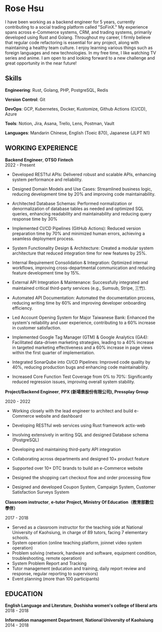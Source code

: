 # Rose Hsu

I have been working as a backend engineer for 5 years, currently contributing to a social trading platform called "SoFinX." My experience spans across e-Commerce systems, CRM, and trading systems, primarily developed using Rust and Golang. Throughout my career, I firmly believe that regular code refactoring is essential for any project, along with maintaining a healthy team culture.
I enjoy learning various things such as foreign languages and new technologies. In my free time, I like watching TV series and anime. I am open to and looking forward to a new challenge and great opportunity in the near future!

## Skills

**Engineering**: Rust, Golang, PHP, PostgreSQL, Redis

**Version Control**: Git

**DevOps**: GCP, Kubernetes, Docker, Kustomize, Github Actions (CI/CD), Azure

**Tools**: Notion, Jira, Asana, Trello, Lens, Postman, Vault

**Languages**: Mandarin Chinese, English (Toeic 870), Japanese (JLPT N1)


## WORKING EXPERIENCE

**Backend Engineer**, **OTSO Fintech**   
2022 - Present

* Developed RESTful APIs: Delivered robust and scalable APIs, enhancing system performance and reliability.

* Designed Domain Models and Use Cases: Streamlined business logic, reducing development time by 20% and improving code maintainability.
  
* Architected Database Schemas: Performed normalization or denormalization of database tables as needed and optimized SQL queries, enhancing readability and maintainability and reducing query response time by 30%
  
* Implemented CI/CD Pipelines (GitHub Actions): Reduced version preparation time by 70% and minimized human errors, achieving a seamless deployment process.
  
* System Functionality Design & Architecture: Created a modular system architecture that reduced integration time for new features by 25%.
  
* Internal Requirement Consolidation & Integration: Optimized internal workflows, improving cross-departmental communication and reducing feature development time by 15%.
  
* External API Integration & Maintenance: Successfully integrated and maintained critical third-party services (e.g., Sumsub, Stripe, 三竹).
  
* Automated API Documentation: Automated the documentation process, reducing writing time by 60% and improving developer onboarding efficiency.
  
* Led Account Opening System for Major Taiwanese Bank: Enhanced the system's reliability and user experience, contributing to a 60% increase in customer satisfaction.
  
* Implemented Google Tag Manager (GTM) & Google Analytics (GA4): Facilitated data-driven marketing strategies, leading to a 40% increase in targeted marketing effectiveness and a 60% increase in page views within the first quarter of implementation.
  
* Integrated SonarQube into CI/CD Pipelines: Improved code quality by 40%, reducing production bugs and enhancing code maintainability.
  
* Increased Core Function Test Coverage from 0% to 70%: Significantly reduced regression issues, improving overall system stability.


**Project/Backend Engineer**, **PPX (新場景股份有限公司), Pressplay Group**   

2020 - 2022

* Working closely with the lead engineer to architect and build e-Commerce website and dashboard 
* Developing RESTful web services using Rust framework actix-web
* Involving extensively in writing SQL and designed Database schema  (PostgreSQL)
* Developing and maintaining third-party API integration

* Collaborating across departments and designed 10+ product feature
* Supported over 10+ DTC brands to build an e-Commerce website
* Designed the shopping cart checkout flow and order processing flow
* Designed and developed Coupon System, Campaign System, Customer Satisfaction Surveys System

**Classroom instructor**, **e-tutor Project, Ministry Of Education（教育部數位學伴）**

2017 - 2018

* Served as a classroom instructor for the teaching side at National University of Kaohsiung, in charge of 89 tutors, facing 7 elementary schools.
* System operation (online teaching platform, joinnet video system operation)
* Problem solving (network, hardware and software, equipment condition, troubleshooting, remote operation)
* System Problem Report and Tracking
* Tutor management (education and training, daily report review and response, regular reporting to supervisors)
* Event planning (more than 100 participants)

## EDUCATION

**English Language and Literature**, **Doshisha women's college of liberal arts**
2018 - 2018

**Information management Department**, **National University of Kaohsiung**
2014 - 2018
